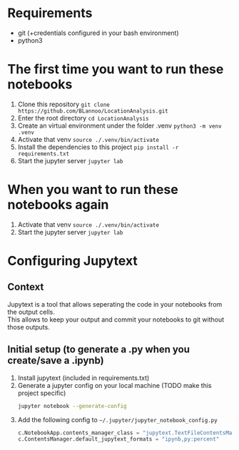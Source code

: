 # Requirements
* git (+credentials configured in your bash environment)
* python3

# The first time you want to run these notebooks
1) Clone this repository
    `git clone https://github.com/BLannoo/LocationAnalysis.git`
2) Enter the root directory
    `cd LocationAnalysis`
3) Create an virtual environment under the folder .venv
    `python3 -m venv .venv`
4) Activate that venv
    `source ./.venv/bin/activate`
5) Install the dependencies to this project
    `pip install -r requirements.txt`
6) Start the jupyter server
    `jupyter lab`

# When you want to run these notebooks again
1) Activate that venv
    `source ./.venv/bin/activate`
2) Start the jupyter server
    `jupyter lab`
    
# Configuring Jupytext
## Context
Jupytext is a tool that allows seperating the code in your notebooks from the output cells.  
This allows to keep your output and commit your notebooks to git without those outputs.
## Initial setup (to generate a .py when you create/save a .ipynb)
1) Install jupytext (included in requirements.txt)
2) Generate a jupyter config on your local machine (TODO make this project specific)
    ```bash
    jupyter notebook --generate-config
    ```
3) Add the following config to `~/.jupyter/jupyter_notebook_config.py`
    ```python
    c.NotebookApp.contents_manager_class = "jupytext.TextFileContentsManager"
    c.ContentsManager.default_jupytext_formats = "ipynb,py:percent"
    ```



